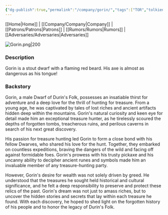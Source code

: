 ```yaml
---
{"dg-publish":true,"permalink":"/company/gorin/","tags":["TOR","tolkien","lord-of-the-rings"]}
---
```


[[Home\|Home]] | [[Company/Company\|Company]] | [[Patrons/Patrons\|Patrons]] | [[Rumors/Rumors\|Rumors]] | [[Adversaries/Adversaries\|Adversaries]]

![Gorin.png|200](/img/user/zz_assetts/Gorin.png)
### Description
Gorin is a stout dwarf with a flaming red beard. His axe is almost as dangerous as his tongue!

### Backstory
Gorin, a male Dwarf of Durin's Folk, possesses an insatiable thirst for adventure and a deep love for the thrill of hunting for treasure. From a young age, he was captivated by tales of lost riches and ancient artifacts hidden deep within the mountains. Gorin's natural curiosity and keen eye for detail made him an exceptional treasure hunter, as he tirelessly scoured the depths of forgotten tombs, treacherous ruins, and perilous caverns in search of his next great discovery.

His passion for treasure hunting led Gorin to form a close bond with his fellow Dwarves, who shared his love for the hunt. Together, they embarked on countless expeditions, braving the dangers of the wild and facing off against formidable foes. Gorin's prowess with his trusty pickaxe and his uncanny ability to decipher ancient runes and symbols made him an invaluable member of any treasure-hunting party.

However, Gorin's desire for wealth was not solely driven by greed. He understood that the treasures he sought held historical and cultural significance, and he felt a deep responsibility to preserve and protect these relics of the past. Gorin's dream was not just to amass riches, but to uncover the hidden stories and secrets that lay within each treasure he found. With each discovery, he hoped to shed light on the forgotten history of his people and to honor the legacy of Durin's Folk.
